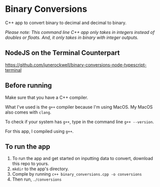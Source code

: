 # Binary Conversions
C++ app to convert binary to decimal and decimal to binary.

*Please note: This command line C++ app only takes in integers instead of doubles or floats. And, it only takes in binary with integer outputs.*

## NodeJS on the Terminal Counterpart
https://github.com/junerockwell/binary-conversions-node-typescript-terminal

## Before running
Make sure that you have a C++ compiler.

What I've used is the `g++` compiler because I'm using MacOS. My MacOS also comes with `clang`.

To check if your system has `g++`, type in the command line `g++ --version`.

For this app, I compiled using `g++`.

## To run the app
1. To run the app and get started on inputting data to convert, download this repo to yours.
2. `mkdir` to the app's directory.
3. Comple by running `c++ binary_conversions.cpp -o conversions`
4. Then run, `./conversions`
